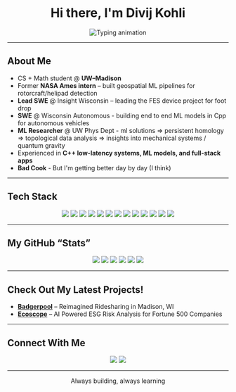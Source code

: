 <!-- Profile README for Divij Kohli -->

<h1 align="center">Hi there, I'm Divij Kohli</h1>

<p align="center">
  <img src="https://readme-typing-svg.demolab.com?font=Fira+Code&size=24&pause=1000&color=FF5733&center=true&vCenter=true&width=600&lines=Computer+Science+%2B+Math+Student;Machine+Learning+and+Computer+Vision;NASA+Intern+%7C+Software+Engineer;Building+FES+Devices+and+Apps;Always+Learning" alt="Typing animation" />
</p>

---

## About Me

- CS + Math student @ **UW–Madison**  
- Former **NASA Ames intern** – built geospatial ML pipelines for rotorcraft/helipad detection  
- **Lead SWE** @ Insight Wisconsin – leading the FES device project for foot drop
- **SWE** @ Wisconsin Autonomous - building end to end ML models in Cpp for autonomous vehicles
- **ML Researcher** @ UW Phys Dept - ml solutions => persistent homology => topological data analysis => insights into mechanical systems / quantum gravity
- Experienced in **C++ low-latency systems, ML models, and full-stack apps**  
- **Bad Cook** - But I'm getting better day by day (I think)
  
---

## Tech Stack

<p align="center">
  <img src="https://img.shields.io/badge/Python-3776AB?logo=python&logoColor=white" />
  <img src="https://img.shields.io/badge/C++-00599C?logo=cplusplus&logoColor=white" />
  <img src="https://img.shields.io/badge/Java-ED8B00?logo=java&logoColor=white" />
  <img src="https://img.shields.io/badge/Swift-FA7343?logo=swift&logoColor=white" />
  <img src="https://img.shields.io/badge/JavaScript-F7DF1E?logo=javascript&logoColor=black" />
  <img src="https://img.shields.io/badge/React_Native-20232A?logo=react&logoColor=61DAFB" />
  <img src="https://img.shields.io/badge/PyTorch-EE4C2C?logo=pytorch&logoColor=white" />
  <img src="https://img.shields.io/badge/TensorFlow-FF6F00?logo=tensorflow&logoColor=white" />
  <img src="https://img.shields.io/badge/SwiftUI-02569B?logo=swift&logoColor=white" />
  <img src="https://img.shields.io/badge/Node.js-339933?logo=node.js&logoColor=white" />
  <img src="https://img.shields.io/badge/GitHub-181717?logo=github&logoColor=white" />
  <img src="https://img.shields.io/badge/Docker-2496ED?logo=docker&logoColor=white" />
  <img src="https://img.shields.io/badge/Linux-FCC624?logo=linux&logoColor=black" />
</p>

---

## My GitHub “Stats”

<p align="center">
  <img src="https://img.shields.io/badge/Total%20Stars-104-yellow" />
  <img src="https://img.shields.io/badge/Total%20Forks-92-lightgrey" />
  <img src="https://img.shields.io/badge/Public%20Repos-8-blue" />
  <img src="https://img.shields.io/badge/Commits-2.2k-brightgreen" />
  <img src="https://img.shields.io/badge/Issues%20Closed-480-orange" />
  <img src="https://img.shields.io/badge/Contributed%20to-120-purple" />
</p>

---

## Check Out My Latest Projects!

- [**Badgerpool**](https://github.com/divijsinghkohli/badgerpool) – Reimagined Ridesharing in Madison, WI
- [**Ecoscope**](https://github.com/divijsinghkohli/Ecoscope) – AI Powered ESG Risk Analysis for Fortune 500 Companies

---

## Connect With Me

<p align="center">
  <a href="https://linkedin.com/in/divijkohli"><img src="https://img.shields.io/badge/LinkedIn-0077B5?logo=linkedin&logoColor=white" /></a>
  <a href="mailto:divijkohli@wisc.edu"><img src="https://img.shields.io/badge/Email-D14836?logo=gmail&logoColor=white" /></a>
</p>

---

<p align="center">Always building, always learning</p>
